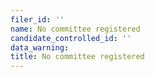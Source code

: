 ```yaml
---
filer_id: ''
name: No committee registered
candidate_controlled_id: ''
data_warning:
title: No committee registered
---
```

